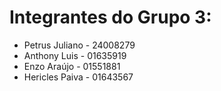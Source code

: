 ﻿# Integrantes do Grupo 3:
* Petrus Juliano - 24008279
* Anthony Luis - 01635919
* Enzo Araújo - 01551881
* Hericles Paiva - 01643567


